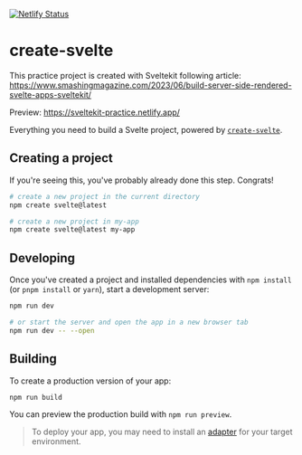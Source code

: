 [![Netlify Status](https://api.netlify.com/api/v1/badges/794daec0-aed1-4fba-a07e-579c5882ccd3/deploy-status)](https://app.netlify.com/sites/remarkable-bonbon-7db0b2/deploys)

# create-svelte

This practice project is created with Sveltekit following article:
https://www.smashingmagazine.com/2023/06/build-server-side-rendered-svelte-apps-sveltekit/

Preview: https://sveltekit-practice.netlify.app/

Everything you need to build a Svelte project, powered by [`create-svelte`](https://github.com/sveltejs/kit/tree/master/packages/create-svelte).

## Creating a project

If you're seeing this, you've probably already done this step. Congrats!

```bash
# create a new project in the current directory
npm create svelte@latest

# create a new project in my-app
npm create svelte@latest my-app
```

## Developing

Once you've created a project and installed dependencies with `npm install` (or `pnpm install` or `yarn`), start a development server:

```bash
npm run dev

# or start the server and open the app in a new browser tab
npm run dev -- --open
```

## Building

To create a production version of your app:

```bash
npm run build
```

You can preview the production build with `npm run preview`.

> To deploy your app, you may need to install an [adapter](https://kit.svelte.dev/docs/adapters) for your target environment.
